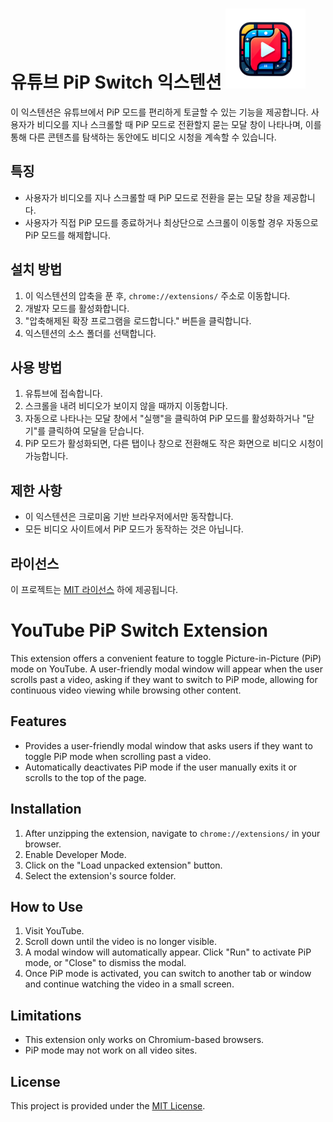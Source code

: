 ﻿# 유튜브 PiP Switch 익스텐션 ![icon128](./images/icon128.png)

이 익스텐션은 유튜브에서 PiP 모드를 편리하게 토글할 수 있는 기능을 제공합니다. 사용자가 비디오를 지나 스크롤할 때 PiP 모드로 전환할지 묻는 모달 창이 나타나며, 이를 통해 다른 콘텐츠를 탐색하는 동안에도 비디오 시청을 계속할 수 있습니다.

## 특징

-   사용자가 비디오를 지나 스크롤할 때 PiP 모드로 전환을 묻는 모달 창을 제공합니다.
-   사용자가 직접 PiP 모드를 종료하거나 최상단으로 스크롤이 이동할 경우 자동으로 PiP 모드를 해제합니다.

## 설치 방법

1. 이 익스텐션의 압축을 푼 후, `chrome://extensions/` 주소로 이동합니다.
2. 개발자 모드를 활성화합니다.
3. "압축해제된 확장 프로그램을 로드합니다." 버튼을 클릭합니다.
4. 익스텐션의 소스 폴더를 선택합니다.

## 사용 방법

1. 유튜브에 접속합니다.
2. 스크롤을 내려 비디오가 보이지 않을 때까지 이동합니다.
3. 자동으로 나타나는 모달 창에서 "실행"을 클릭하여 PiP 모드를 활성화하거나 "닫기"를 클릭하여 모달을 닫습니다.
4. PiP 모드가 활성화되면, 다른 탭이나 창으로 전환해도 작은 화면으로 비디오 시청이 가능합니다.

## 제한 사항

-   이 익스텐션은 크로미움 기반 브라우저에서만 동작합니다.
-   모든 비디오 사이트에서 PiP 모드가 동작하는 것은 아닙니다.

## 라이선스

이 프로젝트는 [MIT 라이선스](https://opensource.org/licenses/MIT) 하에 제공됩니다.

# YouTube PiP Switch Extension

This extension offers a convenient feature to toggle Picture-in-Picture (PiP) mode on YouTube. A user-friendly modal window will appear when the user scrolls past a video, asking if they want to switch to PiP mode, allowing for continuous video viewing while browsing other content.

## Features

-   Provides a user-friendly modal window that asks users if they want to toggle PiP mode when scrolling past a video.
-   Automatically deactivates PiP mode if the user manually exits it or scrolls to the top of the page.

## Installation

1. After unzipping the extension, navigate to `chrome://extensions/` in your browser.
2. Enable Developer Mode.
3. Click on the "Load unpacked extension" button.
4. Select the extension's source folder.

## How to Use

1. Visit YouTube.
2. Scroll down until the video is no longer visible.
3. A modal window will automatically appear. Click "Run" to activate PiP mode, or "Close" to dismiss the modal.
4. Once PiP mode is activated, you can switch to another tab or window and continue watching the video in a small screen.

## Limitations

-   This extension only works on Chromium-based browsers.
-   PiP mode may not work on all video sites.

## License

This project is provided under the [MIT License](https://opensource.org/licenses/MIT).
